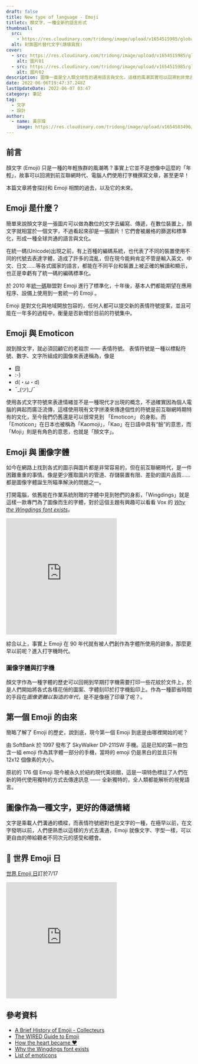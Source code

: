 ```yaml
---
draft: false
title: New type of language - Emoji
titletc: 顏文字，一種全新的語言形式
thumbnail:
  src:
    - https://res.cloudinary.com/tridong/image/upload/v1654515985/global/%E4%B8%89%E8%A7%92%E6%9D%B1%E6%9D%B1-%E5%93%81%E7%89%8C%E5%B1%95%E7%A4%BA%E5%B0%81%E9%9D%A2.png
  alt: 封面圖片替代文字(請填寫我)
cover:
  - src: https://res.cloudinary.com/tridong/image/upload/v1654515985/global/%E4%B8%89%E8%A7%92%E6%9D%B1%E6%9D%B1-%E5%93%81%E7%89%8C%E5%B1%95%E7%A4%BA%E5%B0%81%E9%9D%A2.png
    alt: 圖片01
  - src: https://res.cloudinary.com/tridong/image/upload/v1654515985/global/%E4%B8%89%E8%A7%92%E6%9D%B1%E6%9D%B1-%E5%93%81%E7%89%8C%E5%B1%95%E7%A4%BA%E5%B0%81%E9%9D%A2.png
    alt: 圖片02
description: 圖像一直是全人類全球性的通用語言與文化，這樣的風潮其實可以回溯到非常古老以前。人們依舊還是視覺動物，擅長使用圖像去溝通。
date: 2022-06-06T19:47:37.248Z
lastUpdateDate: 2022-06-07 03:47
category: 筆記
tag:
  - 文字
  - 設計
author:
  - name: 黃宗瑋
    image: https://res.cloudinary.com/tridong/image/upload/v1654503496/global/%E9%BB%83%E5%AE%97%E7%91%8B-%E9%A0%AD%E5%83%8F.jpg
---
```

## 前言
顏文字 (Emoji) 只是一種的年輕族群的風潮嗎？事實上它並不是想像中這麼的「年輕」，故事可以回溯到前互聯網時代、電腦人們使用打字機撰寫文章，甚至更早！

本篇文章將會探討和 Emoji 相關的過去，以及它的未來。


## Emoji 是什麼？
簡單來說顏文字是一張圖片可以做為數位的文字去編寫、傳遞，在數位裝置上，顏文字就相當於一個文字，不過看起來卻是一張圖片！它們會被嚴格的篩選和標準化，形成一種全球共通的語言與文化。

在統一碼(Unicode)出現之前，有上百種的編碼系統，也代表了不同的裝置使用不同的代號去表達字體，造成了許多的混亂，但在現今能夠肯定不管是輸入英文、中文、日文……等各式國家的語言，都能在不同平台和裝置上被正確的解讀和顯示，也正是幸虧有了統一碼的編碼標準化。

於 2010 年[統一碼](https://zh.m.wikipedia.org/zh-tw/Unicode)聯盟對 Emoji 進行了標準化，十年後，基本人們都能期望在應用程序、設備上使用到一套統一的 Emoji 。

Emoji 是對文化與地域開放包容的，任何人都可以提交新的表情符號提案，並且可能在一年多的過程中，衡量是否新增於目前的符號集中。

## Emoji 與 Emoticon
說到顏文字，就必須回顧它的老祖宗 —— 表情符號。
表情符號是一種以標點符號、數字、文字所組成的圖像來表達稱為，像是

* 囧
* :-)
* d(・ω・d)
* ¯\_(ツ)_/¯ 

使用各式文字符號來表達情緒並不是一種現代才出現的概念，不過確實因為個人電腦的興起而廣泛流傳，這樣使用現有文字拼湊來傳達個性的符號是前互聯網時期特有的文化，至今我們仍舊還是可以很常見到 「Emoticon」 的身影。而「Emoticon」在日本也被稱為「Kaomoji」，「Kao」在日語中具有“臉”的意思，而「Moji」則是有角色的意思，也就是「顏文字」。

## Emoji 與 圖像字體
如今在網路上找到各式的圖示與圖片都是非常容易的，但在前互聯網時代，是一件困難重重的事情。像是更少獲取圖片的管道、存儲裝置有限、差勁的圖片品質……都是圖像字體誕生所瞄準解決的問題之一。

打開電腦，依舊能在作業系統附贈的字體中見到牠們的身影，「Wingdings」就是這樣一款專門為了圖像而生的字體，對於這個主題有興趣可以看看 Vox 的 *[Why the Wingdings font exists](https://www.vox.com/2015/8/25/9200801/wingdings-font-history)*。
<iframe  height="315" src="https://www.youtube-nocookie.com/embed/JdKV1L1DJHc?controls=0" title="YouTube video player" frameborder="0" allow="accelerometer; autoplay; clipboard-write; encrypted-media; gyroscope; picture-in-picture" allowfullscreen></iframe>

綜合以上，事實上 Emoji 在 90 年代就有被人們創作為字體所使用的跡象，那麼更早以前呢？進入打字機時代。


### 圖像字體與打字機

顏文字作為一種字體的歷史可以回朔到早期打字機需要打印一些花紋於文件上，於是人們開始將各式各樣花俏的圖案、字體刻印於打字機鉛印上。作為一種節省時間的手段在*圖像更難以製造的年代*，是不是像極了印章了呢？。



## 第一個 Emoji 的由來

簡略了解了 Emoji 的歷史，說到底，現今第一個 Emoji 到底是由哪裡開始的呢？

由 SoftBank 於 1997 發布了 SkyWalker DP-211SW 手機。這是已知的第一款包含一組 emoji 作為其字體一部分的手機，當時的 emoji 仍是黑白的並且只有 12x12 個像素的大小。

原初的 176 個 Emoji 現今被永久於紐約現代美術館，這是一項特色標註了人們在新的時代使用獨特的方式去傳達訊息 —— 全新獨特的，全人類都能解析的視覺語言。




## 圖像作為一種文字，更好的傳遞情緒
文字是乘載人們溝通的橋樑，而表情符號絕對也是文字的一種，在極早以前，在文字發明以前，人們便熟悉以這樣的方式去溝通，Emoji 就像文字、字型一樣，可以更自由的帶給觀者不同次元的感受和體會。


## 📅 世界 Emoji 日

[世界 Emoji 日](https://worldemojiday.com/)訂於7/17
<iframe  height="315" src="https://www.youtube-nocookie.com/embed/gqtCzJCK22I?controls=0" title="YouTube video player" frameborder="0" allow="accelerometer; autoplay; clipboard-write; encrypted-media; gyroscope; picture-in-picture" allowfullscreen></iframe>

## 參考資料
* [A Brief History of Emoji - Collecteurs](https://www.collecteurs.com/article/a-brief-history-of-emoji)
* [The WIRED Guide to Emoji](https://www.wired.com/story/guide-emoji/)
* [How the heart became ♥](https://www.vox.com/2016/4/13/11422886/emoji-interpretation-different)
* [Why the Wingdings font exists](https://www.vox.com/2015/8/25/9200801/wingdings-font-history)
* [List of emoticons](https://en.wikipedia.org/wiki/List_of_emoticons)